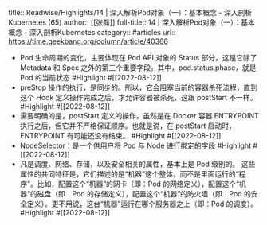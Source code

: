 title:: Readwise/Highlights/14 | 深入解析Pod对象（一）：基本概念 - 深入剖析Kubernetes (65)
author:: [[张磊]]
full-title:: 14 | 深入解析Pod对象（一）：基本概念 - 深入剖析Kubernetes
category:: #articles
url:: https://time.geekbang.org/column/article/40366

- Pod 生命周期的变化，主要体现在 Pod API 对象的 Status 部分，这是它除了 Metadata 和 Spec 之外的第三个重要字段。其中，pod.status.phase，就是 Pod 的当前状态 #Highlight #[[2022-08-12]]
- preStop 操作的执行，是同步的。所以，它会阻塞当前的容器杀死流程，直到这个 Hook 定义操作完成之后，才允许容器被杀死，这跟 postStart 不一样。 #Highlight #[[2022-08-12]]
- 需要明确的是，postStart 定义的操作，虽然是在 Docker 容器 ENTRYPOINT 执行之后，但它并不严格保证顺序。也就是说，在 postStart 启动时，ENTRYPOINT 有可能还没有结束。 #Highlight #[[2022-08-12]]
- NodeSelector：是一个供用户将 Pod 与 Node 进行绑定的字段 #Highlight #[[2022-08-12]]
- 凡是调度、网络、存储，以及安全相关的属性，基本上是 Pod 级别的。
  这些属性的共同特征是，它们描述的是“机器”这个整体，而不是里面运行的“程序”。比如，配置这个“机器”的网卡（即：Pod 的网络定义），配置这个“机器”的磁盘（即：Pod 的存储定义），配置这个“机器”的防火墙（即：Pod 的安全定义）。更不用说，这台“机器”运行在哪个服务器之上（即：Pod 的调度）。 #Highlight #[[2022-08-12]]